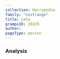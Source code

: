 ```yaml
---
collection: Harrypedia
family: "Lestrange"
title: Leta
grampsID: I0229
author:
pageType: person
---
```


### Analysis
